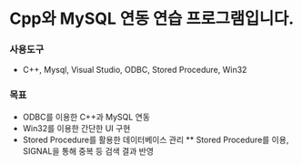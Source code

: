 # Cpp와 MySQL 연동 연습 프로그램입니다.

### 사용도구
* C++, Mysql, Visual Studio, ODBC, Stored Procedure, Win32

### 목표
* ODBC를 이용한 C++과 MySQL 연동
* Win32를 이용한 간단한 UI 구현
* Stored Procedure를 활용한 데이터베이스 관리
  ** Stored Procedure를 이용, SIGNAL을 통해 중복 등 검색 결과 반영 
